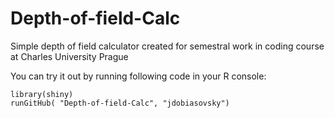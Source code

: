 # Depth-of-field-Calc
Simple depth of field calculator created for semestral work in coding course at Charles University Prague

You can try it out by running following code in your R console:
```
library(shiny)
runGitHub( "Depth-of-field-Calc", "jdobiasovsky") 
```

